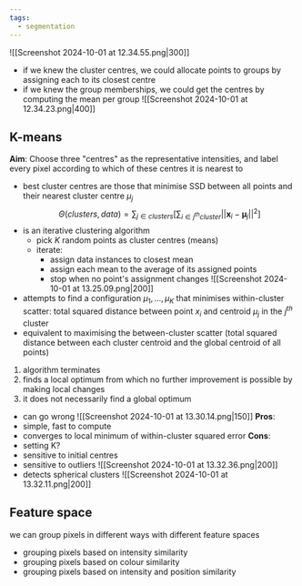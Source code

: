 ```yaml
---
tags:
  - segmentation
---
```

![[Screenshot 2024-10-01 at 12.34.55.png|300]]
- if we knew the cluster centres, we could allocate points to groups by assigning each to its closest centre
- if we knew the group memberships, we could get the centres by computing the mean per group
![[Screenshot 2024-10-01 at 12.34.23.png|400]]
## K-means
**Aim**: Choose three "centres" as the representative intensities, and label every pixel according to which of these centres it is nearest to
- best cluster centres are those that minimise SSD between all points and their nearest cluster centre $\mu_j$
$$
\Theta(clusters,data)=\sum_{j\in clusters}[\sum_{i\in j^{th}cluster}||\boldsymbol{x}_i-\boldsymbol{\mu}_j||^{2}]
$$
- is an iterative clustering algorithm
	- pick $K$ random points as cluster centres (means)
	- iterate:
		- assign data instances to closest mean
		- assign each mean to the average of its assigned points
		- stop when no point's assignment changes
	![[Screenshot 2024-10-01 at 13.25.09.png|200]]
- attempts to find a configuration $\mu_1,...,\mu_K$ that minimises within-cluster scatter: total squared distance between point $x_i$ and centroid $\mu_j$ in the $j^{th}$ cluster
- equivalent to maximising the between-cluster scatter (total squared distance between each cluster centroid and the global centroid of all points)
1. algorithm terminates
2. finds a local optimum from which no further improvement is possible by making local changes
3. it does not necessarily find a global optimum
- can go wrong
![[Screenshot 2024-10-01 at 13.30.14.png|150]]
**Pros**:
- simple, fast to compute
- converges to local minimum of within-cluster squared error
**Cons**:
- setting K?
- sensitive to initial centres
- sensitive to outliers
![[Screenshot 2024-10-01 at 13.32.36.png|200]]
- detects spherical clusters
![[Screenshot 2024-10-01 at 13.32.11.png|200]]
## Feature space
we can group pixels in different ways with different feature spaces
- grouping pixels based on intensity similarity
- grouping pixels based on colour similarity
- grouping pixels based on intensity and position similarity